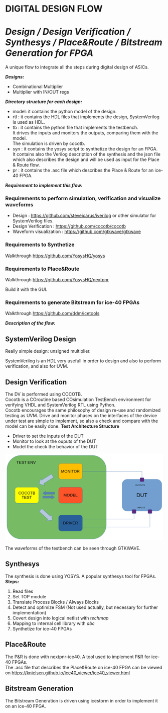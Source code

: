 # DIGITAL DESIGN FLOW

# *Design / Design Verification / Synthesys / Place&Route / Bitstream Generation for FPGA*

A unique flow to integrate all the steps during digital design of ASICs.

***Designs:***

- Combinational Multiplier
- Multiplier with IN/OUT regs

***Directory structure for each design:***

- model: it contains the python model of the design.
- rtl  : it contains the HDL files that implements the design, SystemVerilog is used as HDL.
- tb   : it contains the python file that implements the testbench.<br/> It drives the inputs and monitors the outputs, comparing them with the model.<br/> The simulation is driven by cocotb. 
- syn  : it contains the yosys script to synthetize the design for an FPGA.<br/> It contains also the Verilog description of the synthesis and the json file which also describes the design and will be used as input for the Place & Route flow.
- pr   : it contains the .asc file which describes the Place & Route for an ice-40 FPGA.

***Requirement to implement this flow:***

### Requirements to perform simulation, verification and visualize waveforms

- Design : <https://github.com/steveicarus/iverilog> or other simulator for SystemVerilog files.
- Design Verification : <https://github.com/cocotb/cocotb>
- Waveform visualization : <https://github.com/gtkwave/gtkwave>

### Requirements to Synthetize

Walkthrough <https://github.com/YosysHQ/yosys>


### Requirements to Place&Route

Walkthrough <https://github.com/YosysHQ/nextpnr>

Build it with the GUI.

### Requirements to generate Bitstream for ice-40 FPGAs

Walkthrough <https://github.com/ddm/icetools>


***Description of the flow:***

## SystemVerilog Design

Really simple design: unsigned multiplier.

SystemVerilog is an HDL very usefull in order to design and also to perform verification, and also for UVM.

## Design Verification

The DV is performed using COCOTB.<br/>
Cocotb is a COroutine based COsimulation TestBench environment for verifying VHDL and SystemVerilog RTL using Python.<br/> Cocotb encourages the same philosophy of design re-use and randomized testing as UVM. 
Drive and monitor phases on the interfaces of the device under test are simple to implement, so also a check and compare with the model can be easily done.
**Test Architecture Structure**
- Driver to set the inputs of the DUT
- Monitor to look at the ouputs of the DUT
- Model the check the behavior of the DUT
<img src="test_arch.png">

The waveforms of the testbench can be seen through GTKWAVE.

## Synthesys

The synthesis is done using YOSYS. A popular synthesys tool for FPGAs.<br/>
**Steps:**
1. Read files
2. Set TOP module
3. Translate Process Blocks / Always Blocks
4. Detect and optimize FSM (Not used actually, but necessary for further implementation)
5. Covert design into logical netlist with *techmap*
6. Mapping to internal cell library with *abc*
7. Synthetize for ice-40 FPGAs

## Place&Route

The P&R is done with nextpnr-ice40. A tool used to implement P&R for ice-40 FPGAs.<br/> The .asc file that describes the Place&Route on ice-40 FPGA can be viewed on <https://knielsen.github.io/ice40_viewer/ice40_viewer.html>

## Bitstream Generation
The Bitstream Generation is driven using icestorm in order to implement it on an ice-40 FPGA.
